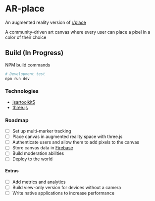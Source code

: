 # AR-place

An augmented reality version of [r/place](https://www.reddit.com/r/place/)

A community-driven art canvas where every user can place a pixel in a color of their choice

## Build (In Progress)
NPM build commands
```bash
# Development test
npm run dev
```

### Technologies
- [jsartoolkit5](https://github.com/artoolkitx/jsartoolkit5)
- [three.js](https://threejs.org/)

### Roadmap
- [ ] Set up multi-marker tracking
- [ ] Place canvas in augmented reality space with three.js
- [ ] Authenticate users and allow them to add pixels to the canvas
- [ ] Store canvas data in [Firebase](https://firebase.google.com/)
- [ ] Build moderation abilities
- [ ] Deploy to the world

#### Extras
- [ ] Add metrics and analytics
- [ ] Build view-only version for devices without a camera
- [ ] Write native applications to increase performance

